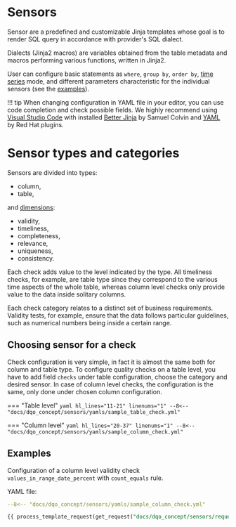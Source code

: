 # Sensors
Sensor are a predefined and customizable Jinja templates whose goal is to render SQL query in accordance with provider's
SQL dialect.

Dialects (Jinja2 macros) are variables obtained from the table metadata and macros performing various functions, written
in Jinja2.

User can configure basic statements as `where`, `group by`, `order by`, [time series](/dqo_concept/time_series/time_series/) mode,
and different parameters
characteristic for the individual sensors (see the [examples](/dqo_concept/sensors/sensors/#examples)).

!!! tip
    When changing configuration in YAML file in your editor, you can use code completion and check possible fields.
    We highly recommend using [Visual Studio Code](https://code.visualstudio.com/) with installed
    [Better Jinja](https://marketplace.visualstudio.com/items?itemName=samuelcolvin.jinjahtml) by Samuel Colvin and
    [YAML](https://marketplace.visualstudio.com/items?itemName=redhat.vscode-yaml) by Red Hat plugins.

# Sensor types and categories

Sensors are divided into types:

- column,
- table,

and [dimensions](/dqo_concept/dimensions/):

- validity,
- timeliness,
- completeness,
- relevance,
- uniqueness,
- consistency.

Each check adds value to the level indicated by the type. All timeliness checks, for example,
are table type since they correspond to the various time aspects of the whole table, whereas column
level checks only provide value to the data inside solitary columns.

Each check category relates to a distinct set of business requirements. Validity tests, for example, ensure that
the data follows particular guidelines, such as numerical numbers being inside a certain range.

## Choosing sensor for a check
Check configuration is very simple, in fact it is almost the same both for column and table type.
To configure quality checks on a table level, you have to add field `checks` under table configuration, choose the
category and desired sensor. In case of column level checks, the configuration is the same, only done under chosen
column configuration.

=== "Table level"
    ```yaml hl_lines="11-21" linenums="1"
    --8<-- "docs/dqo_concept/sensors/yamls/sample_table_check.yml"
    ```

=== "Column level"
    ```yaml hl_lines="20-37" linenums="1"
    --8<-- "docs/dqo_concept/sensors/yamls/sample_column_check.yml"
    ```

## Examples
Configuration of a column level validity check `values_in_range_date_percent` with `count_equals` rule.


YAML file:

```yaml
--8<-- "docs/dqo_concept/sensors/yamls/sample_column_check.yml"
```

```SQL
{{ process_template_request(get_request("docs/dqo_concept/sensors/requests/sample_column_check.json")) }}
```